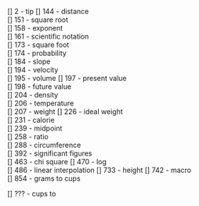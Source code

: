[] 2 - tip
[] 144 - distance	
[] 151 - square root	
[] 158 - exponent	
[] 161 - scientific notation	
[] 173 - square foot	
[] 174 - probability	
[] 184 - slope	
[] 194 - velocity	
[] 195 - volume	
[] 197 - present value	
[] 198 - future value	
[] 204 - density	
[] 206 - temperature	
[] 207 - weight	
[] 226 - ideal weight	
[] 231 - calorie	
[] 239 - midpoint	
[] 258 - ratio	
[] 288 - circumference	
[] 392 - significant figures	
[] 463 - chi square
[] 470 - log	
[] 486 - linear interpolation
[] 733 - height	
[] 742 - macro	
[] 854 - grams to cups	


[] ??? - cups to	
